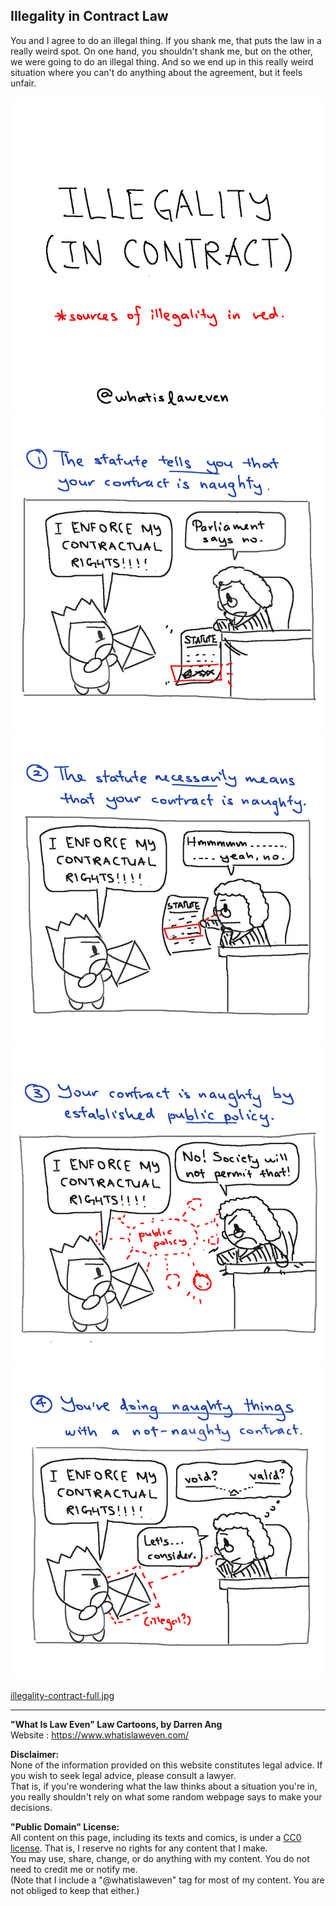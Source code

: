 ## Illegality in Contract Law
You and I agree to do an illegal thing. If you shank me, that puts the law in a really weird spot. On one hand, you shouldn't shank me, but on the other, we were going to do an illegal thing. And so we end up in this really weird situation where you can't do anything about the agreement, but it feels unfair.

![](illegality-contract-1.jpg)  
![](illegality-contract-2.jpg)  
![](illegality-contract-3.jpg)  
![](illegality-contract-4.jpg)  
![](illegality-contract-5.jpg)  

[illegality-contract-full.jpg](illegality-contract-full.jpg)  

--- 

**"What Is Law Even" Law Cartoons, by Darren Ang**  
Website : <https://www.whatislaweven.com/>

**Disclaimer:**  
None of the information provided on this website constitutes legal advice. If you wish to seek legal advice, please consult a lawyer.  
That is, if you're wondering what the law thinks about a situation you're in, you really shouldn't rely on what some random webpage says to make your decisions.  

**"Public Domain" License:**  
All content on this page, including its texts and comics, is under a [CC0 license](https://creativecommons.org/share-your-work/public-domain/cc0/). That is, I reserve no rights for any content that I make.   
You may use, share, change, or do anything with my content. You do not need to credit me or notify me.  
(Note that I include a "@whatislaweven" tag for most of my content. You are not obliged to keep that either.)   
